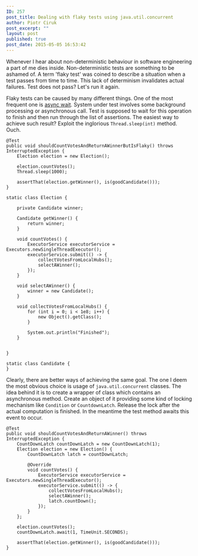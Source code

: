 ```yaml
---
ID: 257
post_title: Dealing with flaky tests using java.util.concurrent
author: Piotr Ciruk
post_excerpt: ""
layout: post
published: true
post_date: 2015-05-05 16:53:42
---
```

Whenever I hear about non-deterministic behaviour in software engineering a part of me dies inside. Non-deterministic tests are something to be ashamed of. A term 'flaky test' was coined to describe a situation when a test passes from time to time. This lack of determinism invalidates actual failures. Test does not pass? Let's run it again.

Flaky tests can be caused by many different things. One of the most frequent one is <a href="http://mir.cs.illinois.edu/~qluo2/fse14LuoHEM.pdf" target="_blank">async wait</a>. System under test involves some background processing or asynchronous call. Test is supposed to wait for this operation to finish and then run through the list of assertions.
The easiest way to achieve such result? Exploit the inglorious `Thread.sleep(int)` method. Ouch.
```
@Test
public void shouldCountVotesAndReturnAWinnerButIsFlaky() throws InterruptedException {
	Election election = new Election();

	election.countVotes();
	Thread.sleep(1000);
	
	assertThat(election.getWinner(), is(goodCandidate()));
}
```

```
static class Election {

	private Candidate winner;

	Candidate getWinner() {
		return winner;
	}

	void countVotes() {
		ExecutorService executorService = Executors.newSingleThreadExecutor();
		executorService.submit(() -> {
			collectVotesFromLocalHubs();
			selectAWinner();
		});
	}

	void selectAWinner() {
		winner = new Candidate();
	}

	void collectVotesFromLocalHubs() {
		for (int i = 0; i < 1e8; i++) {
			new Object().getClass();
		}

		System.out.println("Finished");
	}


}

static class Candidate {
}
```
	
Clearly, there are better ways of achieving the same goal. The one I deem the most obvious choice is usage of `java.util.concurrent` classes. The idea behind it is to create a wrapper of class which contains an asynchronous method. Create an object of it providing some kind of locking mechanism like `Condition` or `CountdownLatch`. Release the lock after the actual computation is finished. In the meantime the test method awaits this event to occur.
```
@Test
public void shouldCountVotesAndReturnAWinner() throws InterruptedException {
	CountDownLatch countDownLatch = new CountDownLatch(1);
	Election election = new Election() {
		CountDownLatch latch = countDownLatch;

		@Override
		void countVotes() {
			ExecutorService executorService = Executors.newSingleThreadExecutor();
			executorService.submit(() -> {
				collectVotesFromLocalHubs();
				selectAWinner();
				latch.countDown();
			});
		}
	};
	
	election.countVotes();
	countDownLatch.await(1, TimeUnit.SECONDS);

	assertThat(election.getWinner(), is(goodCandidate()));
}
```